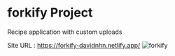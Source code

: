 # forkify Project

Recipe application with custom uploads

Site URL : https://forkify-davidnhn.netlify.app/
![forkify](https://user-images.githubusercontent.com/34092600/175901527-30a812bd-6136-41dc-a27d-7cbb66953e64.gif)
